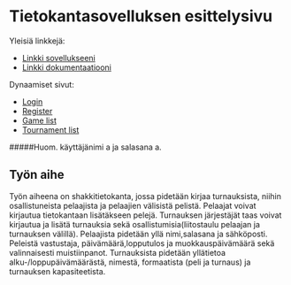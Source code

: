 # Tietokantasovelluksen esittelysivu

Yleisiä linkkejä:

* [Linkki sovellukseeni](http://samisalo.users.cs.helsinki.fi/ChessDatabase)
* [Linkki dokumentaatiooni](https://github.com/salsam/Tsoha-Bootstrap/blob/master/doc/ChessDatabaseDocs.pdf)

Dynaamiset sivut:
* [Login](https://samisalo.users.cs.helsinki.fi/ChessDatabase/player/login)
* [Register](https://samisalo.users.cs.helsinki.fi/ChessDatabase/player/new)
* [Game list](https://samisalo.users.cs.helsinki.fi/ChessDatabase/game)
* [Tournament list](https://samisalo.users.cs.helsinki.fi/ChessDatabase/tournament)

#####Huom. käyttäjänimi a ja salasana a.

## Työn aihe

Työn aiheena on shakkitietokanta, jossa pidetään kirjaa turnauksista, niihin osallistuneista pelaajista ja pelaajien välisistä pelistä.
Pelaajat voivat kirjautua tietokantaan lisätäkseen pelejä. Turnauksen järjestäjät taas voivat kirjautua ja lisätä turnauksia sekä osallistumisia(liitostaulu pelaajan ja turnauksen välillä). Pelaajista pidetään yllä nimi,salasana ja sähköposti. Peleistä vastustaja, päivämäärä,lopputulos ja muokkauspäivämäärä sekä valinnaisesti muistiinpanot. Turnauksista pidetään yllätietoa alku-/loppupäivämäärästä,  nimestä, formaatista (peli ja turnaus) ja turnauksen kapasiteetista.
